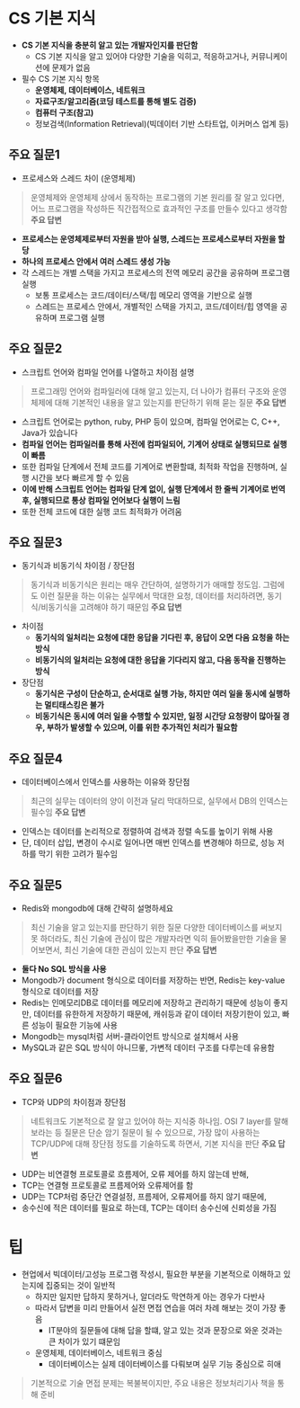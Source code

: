 # CS 기본 지식
- **CS 기본 지식을 충분히 알고 있는 개발자인지를 판단함**
  - CS 기본 지식을 알고 있어야 다양한 기술을 익히고, 적응하고거나, 커뮤니케이션에 문제가 없음
- 필수 CS 기본 지식 항목
  - **운영체제, 데이터베이스, 네트워크**
  - **자료구조/알고리즘(코딩 테스트를 통해 별도 검증)**
  - **컴퓨터 구조(참고)**
  - 정보검색(Information Retrieval)(빅데이터 기반 스타트업, 이커머스 업계 등)

## 주요 질문1
- 프로세스와 스레드 차이 (운영체제)
> 운영체제와 운영체제 상에서 동작하는 프로그램의 기본 원리를 잘 알고 있다면, 어느 프로그램을 작성하든 직간접적으로 효과적인 구조를 만들수 있다고 생각함
**주요 답변**
- **프로세스는 운영체제로부터 자원을 받아 실행, 스레드는 프로세스로부터 자원을 할당**
- **하나의 프로세스 안에서 여러 스레드 생성 가능**
- 각 스레드는 개별 스택을 가지고 프로세스의 전역 메모리 공간을 공유하며 프로그램 실행
  - 보통 프로세스는 코드/데이터/스택/힙 메모리 영역을 기반으로 실행
  - 스레드는 프로세스 안에서, 개별적인 스택을 가지고, 코드/데이터/힙 영역을 공유하며 프로그램 실행

## 주요 질문2
- 스크립트 언어와 컴파일 언어를 나열하고 차이점 설명
> 프로그래밍 언어와 컴파일러에 대해 알고 있는지, 더 나아가 컴퓨터 구조와 운영체제에 대해 기본적인 내용을 알고 있는지를 판단하기 위해 묻는 질문
**주요 답변**
- 스크립트 언어로는 python, ruby, PHP 등이 있으며, 컴파일 언어로는 C, C++, Java가 있습니다
- **컴파일 언어는 컴파일러를 통해 사전에 컴파일되어, 기계어 상태로 실행되므로 실행이 빠름**
- 또한 컴파일 단계에서 전체 코드를 기계어로 변환할떄, 최적화 작업을 진행하며, 실행 시간을 보다 빠르게 할 수 있음
- **이에 반해 스크립트 언어는 컴파일 단계 없이, 실행 단계에서 한 줄씩 기계어로 번역 후, 실행되므로 통상 컴파일 언어보다 실행이 느림**
- 또한 전체 코드에 대한 실행 코드 최적화가 어려움


## 주요 질문3
- 동기식과 비동기식 차이점 / 장단점
> 동기식과 비동기식은 원리는 매우 간단하여, 설명하기가 애매할 정도임. 그럼에도 이런 질문을 하는 이유는 실무에서 막대한 요청, 데이터를 처리하려면, 동기식/비동기식을 고려해야 하기 때문임
**주요 답변**
- 차이점
  - **동기식의 일처리는 요청에 대한 응답을 기다린 후, 응답이 오면 다음 요청을 하는 방식**
  - **비동기식의 일처리는 요청에 대한 응답을 기다리지 않고, 다음 동작을 진행하는 방식**
- 장단점
  - **동기식은 구성이 단순하고, 순서대로 실행 가능, 하지만 여러 일을 동시에 실행하는 멀티태스킹은 불가**
  - **비동기식은 동시에 여러 일을 수행할 수 있지만, 일정 시간당 요청량이 많아질 경우, 부하가 발생할 수 있으며, 이를 위한 추가적인 처리가 필요함**


## 주요 질문4
- 데이터베이스에서 인덱스를 사용하는 이유와 장단점
> 최근의 실무는 데이터의 양이 이전과 달리 막대하므로, 실무에서 DB의 인덱스는 필수임
**주요 답변**
- 인덱스는 데이터를 논리적으로 정렬하여 검색과 정렬 속도를 높이기 위해 사용
- 단, 데이터 삽입, 변경이 수시로 일어나면 매번 인덱스를 변경해야 하므로, 성능 저하를 막기 위한 고려가 필수임

## 주요 질문5
- Redis와 mongodb에 대해 간략히 설명하세요
> 최신 기술을 알고 있는지를 판단하기 위한 질문
> 다양한 데이터베이스를 써보지 못 하더라도, 최신 기술에 관심이 많은 개발자라면 익히 들어봤을만한 기술을 물어보면서, 최신 기술에 대한 관심이 있는지 판단
**주요 답변**
- **둘다 No SQL 방식을 사용**
- Mongodb가 document 형식으로 데이터를 저장하는 반면, Redis는 key-value 형식으로 데이터를 저장
- Redis는 인메모리DB로 데이터를 메모리에 저장하고 관리하기 때문에 성능이 좋지만, 데이터를 유한하게 저장하기 때문에, 캐쉬등과 같이 데이터 저장기한이 있고, 빠른 성능이 필요한 기능에 사용
- Mongodb는 mysql처럼 서버-클라이언트 방식으로 설치해서 사용
- MySQL과 같은 SQL 방식이 아니므롷, 가변적 데이터 구조를 다루는데 유용함


## 주요 질문6
- TCP와 UDP의 차이점과 장단점
> 네트워크도 기본적으로 잘 알고 있어야 하는 지식중 하나임. OSI 7 layer를 말해보라는 등 질문은 단순 암기 질문이 될 수 있으므로, 가장 많이 사용하는 TCP/UDP에 대해 장단점 정도를 기술하도록 하면서, 기본 지식을 판단
**주요 답변**
- UDP는 비연결형 프로토콜로 흐름제어, 오류 제어를 하지 않는데 반해,
- TCP는 연결형 프로토콜로 프름제어와 오류제어를 함
- UDP는 TCP처럼 중단간 연결설정, 프름제어, 오류제어를 하지 않기 때문에,
- 송수신에 적은 데이터를 필요로 하는데, TCP는 데이터 송수신에 신뢰성을 가짐

# 팁
- 현업에서 빅데이터/고성능 프로그램 작성시, 필요한 부분을 기본적으로 이해하고 있는지에 집중되는 것이 일반적
  - 하지만 일지만 답하지 못하거나, 알더라도 막연하게 아는 경우가 다반사
  - 따라서 답변을 미리 만들어서 실전 면접 연습을 여러 차례 해보는 것이 가장 좋음
    - IT분야의 질문들에 대해 답을 할떄, 알고 있는 것과 문장으로 와운 것과는 큰 차이가 있기 떄문임
  - 운영체제, 데이터베이스, 네트워크 중심
    - 데이터베이스는 실제 데이터베이스를 다뤄보며 실무 기능 중심으로 히애
> 기본적으로 기술 면접 분제는 복불복이지만, 주요 내용은 정보처리기사 책을 통해 준비 



